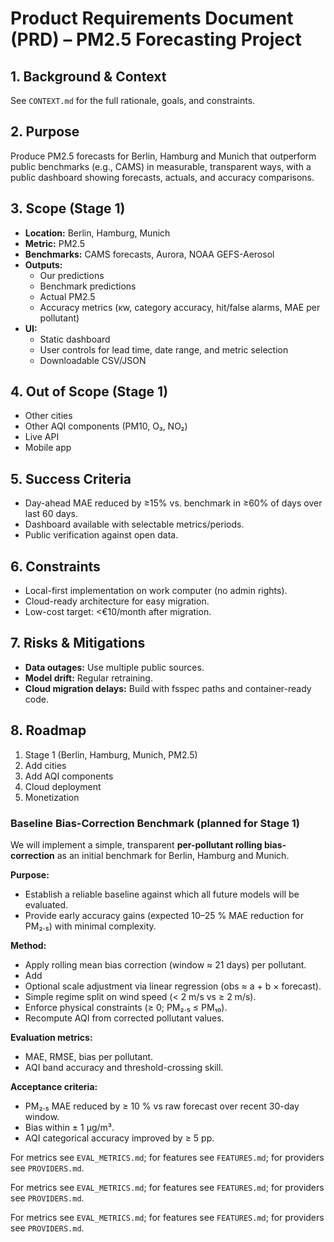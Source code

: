 # Product Requirements Document (PRD) – PM2.5 Forecasting Project

## 1. Background & Context
See `CONTEXT.md` for the full rationale, goals, and constraints.

## 2. Purpose
Produce PM2.5 forecasts for Berlin, Hamburg and Munich that outperform public benchmarks (e.g., CAMS) in measurable, transparent ways, with a public dashboard showing forecasts, actuals, and accuracy comparisons.

## 3. Scope (Stage 1)
- **Location:** Berlin, Hamburg, Munich
- **Metric:** PM2.5
- **Benchmarks:** CAMS forecasts, Aurora, NOAA GEFS-Aerosol
- **Outputs:**
  - Our predictions
  - Benchmark predictions
  - Actual PM2.5
  - Accuracy metrics (κw, category accuracy, hit/false alarms, MAE per pollutant)
- **UI:**
  - Static dashboard
  - User controls for lead time, date range, and metric selection
  - Downloadable CSV/JSON

## 4. Out of Scope (Stage 1)
- Other cities
- Other AQI components (PM10, O₃, NO₂)
- Live API
- Mobile app

## 5. Success Criteria
- Day-ahead MAE reduced by ≥15% vs. benchmark in ≥60% of days over last 60 days.
- Dashboard available with selectable metrics/periods.
- Public verification against open data.

## 6. Constraints
- Local-first implementation on work computer (no admin rights).
- Cloud-ready architecture for easy migration.
- Low-cost target: <€10/month after migration.

## 7. Risks & Mitigations
- **Data outages:** Use multiple public sources.
- **Model drift:** Regular retraining.
- **Cloud migration delays:** Build with fsspec paths and container-ready code.

## 8. Roadmap
1. Stage 1 (Berlin, Hamburg, Munich, PM2.5)
2. Add cities
3. Add AQI components
4. Cloud deployment
5. Monetization

### Baseline Bias-Correction Benchmark (planned for Stage 1)
We will implement a simple, transparent **per-pollutant rolling bias-correction** as an initial benchmark for Berlin, Hamburg and Munich.

**Purpose:**  
- Establish a reliable baseline against which all future models will be evaluated.  
- Provide early accuracy gains (expected 10–25 % MAE reduction for PM₂.₅) with minimal complexity.  

**Method:**  
- Apply rolling mean bias correction (window ≈ 21 days) per pollutant.  
- Add 
- Optional scale adjustment via linear regression (obs ≈ a + b × forecast).  
- Simple regime split on wind speed (< 2 m/s vs ≥ 2 m/s).  
- Enforce physical constraints (≥ 0; PM₂.₅ ≤ PM₁₀).  
- Recompute AQI from corrected pollutant values.  

**Evaluation metrics:**  
- MAE, RMSE, bias per pollutant.  
- AQI band accuracy and threshold-crossing skill.  

**Acceptance criteria:**  
- PM₂.₅ MAE reduced by ≥ 10 % vs raw forecast over recent 30-day window.  
- Bias within ± 1 µg/m³.  
- AQI categorical accuracy improved by ≥ 5 pp.

For metrics see `EVAL_METRICS.md`; for features see `FEATURES.md`; for providers see `PROVIDERS.md`.

For metrics see `EVAL_METRICS.md`; for features see `FEATURES.md`; for providers see `PROVIDERS.md`.

For metrics see `EVAL_METRICS.md`; for features see `FEATURES.md`; for providers see `PROVIDERS.md`.
